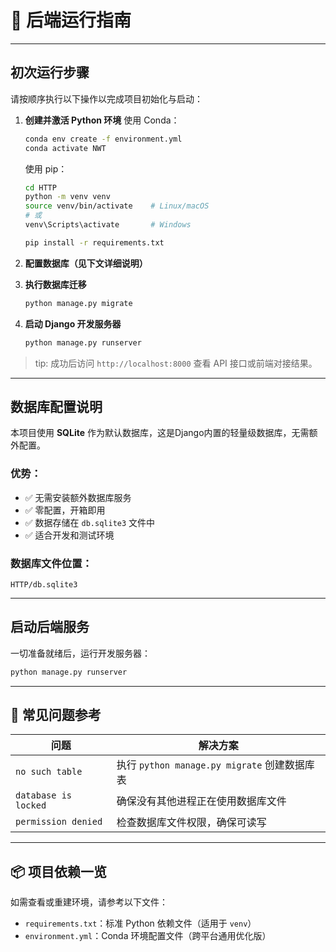 # 🚀 后端运行指南

---

## 初次运行步骤

请按顺序执行以下操作以完成项目初始化与启动：

1. **创建并激活 Python 环境**
    使用 Conda：
    ```bash
    conda env create -f environment.yml
    conda activate NWT
    ```

    使用 pip：
    ```bash
    cd HTTP
    python -m venv venv
    source venv/bin/activate    # Linux/macOS
    # 或
    venv\Scripts\activate       # Windows

    pip install -r requirements.txt
    ```

2. **配置数据库（见下文详细说明）**

3. **执行数据库迁移**
    ```bash
    python manage.py migrate
    ```

3. **启动 Django 开发服务器**
    ```bash
    python manage.py runserver
    ```

> tip: 成功后访问 `http://localhost:8000` 查看 API 接口或前端对接结果。

---

## 数据库配置说明

本项目使用 **SQLite** 作为默认数据库，这是Django内置的轻量级数据库，无需额外配置。

### 优势：
- ✅ 无需安装额外数据库服务
- ✅ 零配置，开箱即用
- ✅ 数据存储在 `db.sqlite3` 文件中
- ✅ 适合开发和测试环境

### 数据库文件位置：
```
HTTP/db.sqlite3
```

---

## 启动后端服务

一切准备就绪后，运行开发服务器：

```bash
python manage.py runserver
```

---

## 📌 常见问题参考

| 问题 | 解决方案 |
|------|----------|
| `no such table` | 执行 `python manage.py migrate` 创建数据库表 |
| `database is locked` | 确保没有其他进程正在使用数据库文件 |
| `permission denied` | 检查数据库文件权限，确保可读写 |

---

## 📦 项目依赖一览

如需查看或重建环境，请参考以下文件：

- `requirements.txt`：标准 Python 依赖文件（适用于 `venv`）
- `environment.yml`：Conda 环境配置文件（跨平台通用优化版）
